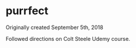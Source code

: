 # purrfect
Originally created September 5th, 2018

Followed directions on Colt Steele Udemy course.
